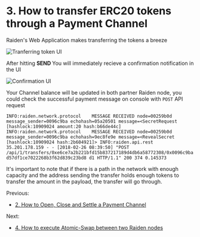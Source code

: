 
<h1>3. How to transfer ERC20 tokens through a Payment Channel </h1>

Raiden's Web Application makes transferring the tokens a breeze 

![Tranferring token UI](https://github.com/dopetard/Raiden-ERC20-Atomic-Swap-POC-/blob/master/Screen%20Shot%202018-02-26%20at%204.39.37%20PM.png)

After hitting <b> SEND </b> You will immediately recieve a confirmation notification in the UI 

![Confirmation UI](https://github.com/dopetard/Raiden-ERC20-Atomic-Swap-POC-/blob/master/Screen%20Shot%202018-02-26%20at%204.39.51%20PM.png) 

Your Channel balance will be updated in both partner Raiden node, you could check the successful payment message on console 
with `POST` API request

` INFO:raiden.network.protocol    MESSAGE RECEIVED node=00259b0d message_sender=0096c9ba echohash=05a20501 message=<SecretRequest [hashlock:10909024 amount:20 hash:b66de44c]
INFO:raiden.network.protocol    MESSAGE RECEIVED node=00259b0d message_sender=0096c9ba echohash=9ec8fe9e message=<RevealSecret [hashlock:10909024 hash:2b604921]>
INFO:raiden.api.rest    35.201.178.159 - - [2018-02-26 08:39:50] "POST /api/1/transfers/0xe6ce7a2b221bfd15b837217189d4db6a58772308/0x0096c9bad57df1ce7022268b3f62d839c23bd8
d1 HTTP/1.1" 200 374 0.145373 `

It's important to note that if there is a path in the network with enough capacity and the address sending the transfer holds enough tokens to transfer the amount in the payload, the transfer will go through. 

Previous:
* [2. How to Open, Close and Settle a Payment Channel](https://github.com/dopetard/Raiden-ERC20-Atomic-Swap-POC-/blob/master/OpenChannel.md)

Next:
* [4. How to execute Atomic-Swap between two Raiden nodes](https://github.com/dopetard/Raiden-ERC20-Atomic-Swap-POC-/blob/master/AtomicSwap.md)
